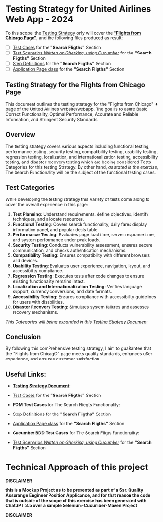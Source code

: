 # Testing Strategy for United Airlines Web App - 2024
To this scope, the [Testing Strategy](https://github.com/JuanpaBorg/TestingStrategyUnitedAirlines2024/blob/main/Testing%20Strategy.md) only will cover the [**"Flights from Chicago Page"**](), and the following files produced as result: 
  -  [ ] [Test Cases](https://github.com/JuanpaBorg/TestingStrategyUnitedAirlines2024/blob/main/Test%20Cases.md) for the **"Search Fligths"** Section
  -  [ ] [Test Scenarios _Written on Gherking, using Cucumber_](https://github.com/JuanpaBorg/TestingStrategyUnitedAirlines2024/blob/main/src/test/resources/features/SearchPage/01_VerifySearchFunctionality_SearchPage.feature) for the **"Search Fligths"** Section
  -  [ ] [Step Definitions](https://github.com/JuanpaBorg/TestingStrategyUnitedAirlines2024/blob/main/src/test/java/stepdefs/SearchPageSteps.java) for the **"Search Fligths"** Section
  -  [ ] [Application Page class](https://github.com/JuanpaBorg/TestingStrategyUnitedAirlines2024/blob/main/src/test/java/ApplicationPages/SearchPage.java) for the **"Search Fligths"** Section

## Testing Strategy for the Flights from Chicago Page 
This document outlines the testing strategy for the "Flights from Chicago" ✈ page of the United Airlines website/webapp. The goal is to asure Basic Correct Functionality, Optimal Performance, Accurate and Reliable Information, and Stringent Security Standards.

## Overview
The testing strategy covers various aspects including functional testing, performance testing, security testing, compatibility testing, usability testing, regression testing, localization, and internationalization testing, accessibility testing, and disaster recovery testing which are beoing considered Tests Categories for this testing Strategy. By other hand, _as stated in the exercise,_ The Search Functionality will be the subject of the functional testing cases.

## Test Categories
While developing the testing strategy this Variety of tests come along to cover the overall experience in this page:

1. **Test Planning**: Understand requirements, define objectives, identify techniques, and allocate resources.
2. **Functional Testing**: Covers search functionality, daily fares display, information panel, and popular deals table.
3. **Performance Testing**: Evaluates page load time, server response time, and system performance under peak loads.
4. **Security Testing**: Conducts vulnerability assessment, ensures secure communication, and checks authentication mechanisms.
5. **Compatibility Testing**: Ensures compatibility with different browsers and devices.
6. **Usability Testing**: Evaluates user experience, navigation, layout, and accessibility compliance.
7. **Regression Testing**: Executes tests after code changes to ensure existing functionality remains intact.
8. **Localization and Internationalization Testing**: Verifies language support, currency conversions, and date formats.
9. **Accessibility Testing**: Ensures compliance with accessibility guidelines for users with disabilities.
10. **Disaster Recovery Testing**: Simulates system failures and assesses recovery mechanisms.

_This Categories will being expanded in this [Testing Strategy Document](https://github.com/yourusername/yourrepository/blob/main/testing_strategy.md)_

## Conclusion
By following this comPrehensive testing strategy, I aim to guaRantee that the "Flights from ChicagO" page meets quality standards, enhances uSer experience, and ensures customer satisfaction.

## Useful Links:

-  **[Testing Strategy Document](https://github.com/JuanpaBorg/TestingStrategyUnitedAirlines2024/blob/main/Testing%20Strategy.md)**:
  -  [Test Cases](https://github.com/JuanpaBorg/TestingStrategyUnitedAirlines2024/blob/main/Test%20Cases.md) for the **"Search Fligths"** Section

-  **POM Test Cases** for The Search Fliegts Functionality:
  -  [Step Definitions](https://github.com/JuanpaBorg/TestingStrategyUnitedAirlines2024/blob/main/src/test/java/stepdefs/SearchPageSteps.java) for the **"Search Fligths"** Section
  -  [Application Page class](https://github.com/JuanpaBorg/TestingStrategyUnitedAirlines2024/blob/main/src/test/java/ApplicationPages/SearchPage.java) for the **"Search Fligths"** Section

-  **Cucumber BDD Test Cases** for The Search Fligts Functionality:
  -  [Test Scenarios _Written on Gherking, using Cucumber_](https://github.com/JuanpaBorg/TestingStrategyUnitedAirlines2024/blob/main/src/test/resources/features/SearchPage/01_VerifySearchFunctionality_SearchPage.feature) for the **"Search Fligths"** Section

# Technical Approach of this project

**DISCLAIMER** 

**this is a Mockup Project as to be presented as part of a Ssr. Quality Assurange Engineer Position Applicance, and for that reason the code that is outside of the scope of this exercise has been generated with ChatGPT 3.5 over a sample Selenium-Cucumber-Maven Project**

**DISCLAIMER** 
 
